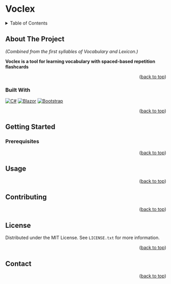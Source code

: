 <a name="readme-top"></a>

# Voclex

<!-- TABLE OF CONTENTS -->
<details>
  <summary>Table of Contents</summary>
  <ol>
    <li>
      <a href="#about-the-project">About The Project</a>
      <ul>
        <li><a href="#built-with">Built With</a></li>
      </ul>
    </li>
    <li>
      <a href="#getting-started">Getting Started</a>
      <ul>
        <li><a href="#prerequisites">Prerequisites</a></li>
      </ul>
    </li>
    <li><a href="#usage">Usage</a></li>
    <li><a href="#contributing">Contributing</a></li>
    <li><a href="#license">License</a></li>
    <li><a href="#contact">Contact</a></li>
  </ol>
</details>



<!-- ABOUT THE PROJECT -->
## About The Project

*(Combined from the first syllables of Vocabulary and Lexicon.)* 

**Voclex is a tool for learning vocabulary with spaced-based repetition flashcards**

<p align="right">(<a href="#readme-top">back to top</a>)</p>



### Built With

[![C#][C#]][C#-url]
[![Blazor][Blazor.net]][Blazor-url]
[![Bootstrap][Bootstrap.com]][Bootstrap-url]

<p align="right">(<a href="#readme-top">back to top</a>)</p>



<!-- GETTING STARTED -->
## Getting Started

### Prerequisites


<p align="right">(<a href="#readme-top">back to top</a>)</p>



<!-- USAGE EXAMPLES -->
## Usage

<p align="right">(<a href="#readme-top">back to top</a>)</p>



<!-- CONTRIBUTING -->
## Contributing

<p align="right">(<a href="#readme-top">back to top</a>)</p>



<!-- LICENSE -->
## License

Distributed under the MIT License. See `LICENSE.txt` for more information.

<p align="right">(<a href="#readme-top">back to top</a>)</p>



<!-- CONTACT -->
## Contact

<p align="right">(<a href="#readme-top">back to top</a>)</p>


<!-- MARKDOWN LINKS & IMAGES -->
[Bootstrap.com]: https://img.shields.io/badge/Bootstrap-563D7C?style=for-the-badge&logo=bootstrap&logoColor=white
[Bootstrap-url]: https://getbootstrap.com
[Blazor.net]: https://img.shields.io/badge/blazor-%235C2D91.svg?style=for-the-badge&logo=blazor&logoColor=white
[Blazor-url]: https://dotnet.microsoft.com/en-us/apps/aspnet/web-apps/blazor
[C#]: https://img.shields.io/badge/c%23-%23239120.svg?style=for-the-badge&logo=c-sharp&logoColor=white
[C#-url]: https://dotnet.microsoft.com/en-us/languages/csharp
